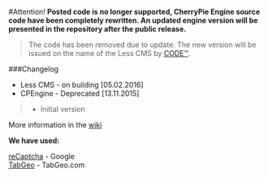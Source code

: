 #Attention!
<b>Posted code is no longer supported, CherryPie Engine source code have been completely rewritten. An updated engine version will be presented in the repository after the public release.</b>

>The code has been removed due to update. The new version will be issued on the name of the Less CMS by [CODE™](http://www.codeburger.it).

###Changelog
* Less CMS - on building [05.02.2016]
* CPEngine - Deprecated [13.11.2015]

>* Initial version


More information in the [wiki](https://github.com/CODEtm/Less-CMS/wiki)

<b>We have used:</b>

[reCaptcha](https://www.google.com/recaptcha/intro/index.html) - Google<br>
[TabGeo](http://tabgeo.com/) - TabGeo.com
